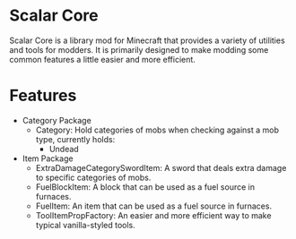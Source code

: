 # Scalar Core

Scalar Core is a library mod for Minecraft that provides a variety of utilities and tools for modders. 
It is primarily designed to make modding some common features a little easier and more efficient.

# Features
- Category Package
  - Category: Hold categories of mobs when checking against a mob type, currently holds:
    - Undead 
- Item Package
  - ExtraDamageCategorySwordItem: A sword that deals extra damage to specific categories of mobs.
  - FuelBlockItem: A block that can be used as a fuel source in furnaces.
  - FuelItem: An item that can be used as a fuel source in furnaces.
  - ToolItemPropFactory: An easier and more efficient way to make typical vanilla-styled tools.